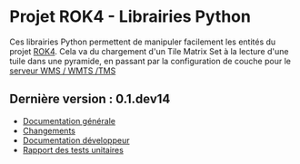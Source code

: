 # Projet ROK4 - Librairies Python

Ces librairies Python permettent de manipuler facilement les entités du projet [ROK4](https://rok4.github.io). Cela va du chargement d'un Tile Matrix Set à la lecture d'une tuile dans une pyramide, en passant par la configuration de couche pour le [serveur WMS / WMTS /TMS](https://rok4.github.io/server)

## Dernière version : 0.1.dev14

* [Documentation générale](versions/0.1.dev14/README.md)
* [Changements](versions/0.1.dev14/CHANGELOG.md)
* [Documentation développeur](versions/0.1.dev14/DOCUMENTATION.md)
* [Rapport des tests unitaires](versions/0.1.dev14/TESTS.md)
